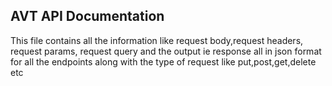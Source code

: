 ## AVT API Documentation

This file contains all the information like request body,request headers, request params, request query and the output ie response all in json format for all the endpoints along with the type of request like put,post,get,delete etc
